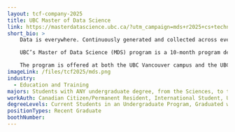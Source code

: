 ```yaml
---
layout: tcf-company-2025
title: UBC Master of Data Science
link: https://masterdatascience.ubc.ca/?utm_campaign=mds+r2025+cs+technical+career+fair&utm_medium=referral&utm_source=csss+technical+fair&utm_content=home&utm_term=shared
short_bio: >
    Data is everywhere. Continuously generated and collected across every domain, it is a vast and largely untapped resource of information with the potential to reveal insights about every aspect of our lives and the world we live in. However, the ability to uncover these insights is a highly specialized skill possessed by far too few.

    UBC’s Master of Data Science (MDS) program is a 10-month program designed to address this workforce gap by equipping students with the technical skills, practical experience, and most importantly, the confidence to seize opportunities in an ever-expanding field.

    The program is offered at both the UBC Vancouver campus and the UBC Okanagan campus, with an additional Master of Data Science in Computational Linguistics offered at the Vancouver campus that focuses on equipping graduates with the skills to turn language-related data into knowledge and to build AI that can interpret human language.
imageLink: /files/tcf2025/mds.png
industry:
  - Education and Training
majors: Students with ANY undergraduate degree, from the Sciences, to the Arts, and Business, who are inquisitive and have a passion for learning.
workAuth: Canadian Citizen/Permanent Resident, International Student, US Citizen, All
degreeLevels: Current Students in an Undergraduate Program, Graduated with an Undergraduate Degree
positionTypes: Recent Graduate
boothNumber: 
---
```

